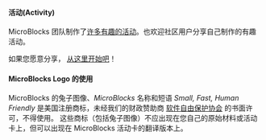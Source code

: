 #### 活动(Activity)
MicroBlocks 团队制作了[许多有趣的活动](https://learn.microblocksfun.cn/en/)。也欢迎社区用户分享自己制作的有趣活动。

如果您愿意分享， [从这里开始吧](https://github.com/MicroBlocksCN/microblocks-learn#%E6%8F%90%E4%BA%A4%E6%B4%BB%E5%8A%A8activities)！

#### MicroBlocks Logo 的使用

MicroBlocks 的兔子图像、*MicroBlocks* 名称和短语 *Small, Fast, Human Friendly* 是美国注册商标，未经我们的财政赞助商 [软件自由保护协会](https://sfconservancy.org) 的书面许可，不得使用。 这些商标（包括兔子图像）不应出现在您自己的原始材料或活动卡上，但可以出现在 MicroBlocks 活动卡的翻译版本上。